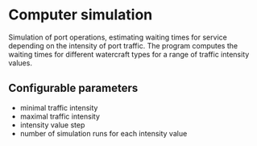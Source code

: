 # Computer simulation

Simulation of port operations, estimating waiting times for service depending on the intensity of port traffic. 
The program computes the waiting times for different watercraft types for a range of traffic intensity values.

## Configurable parameters
* minimal traffic intensity
* maximal traffic intensity
* intensity value step 
* number of simulation runs for each intensity value
